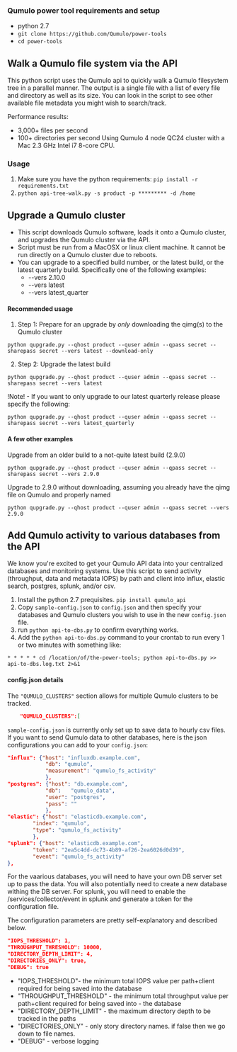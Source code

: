 ### Qumulo power tool requirements and setup
* python 2.7
* `git clone https://github.com/Qumulo/power-tools`
* `cd power-tools`


## Walk a Qumulo file system via the API

This python script uses the Qumulo api to quickly walk a Qumulo filesystem tree in a parallel manner. The output is a single file with a list of every file and directory as well as its size. You can look in the script to see other available file metadata you might wish to search/track.

Performance results: 
* 3,000+ files per second
* 100+ directories per second
Using Qumulo 4 node QC24 cluster with a Mac 2.3 GHz Intel i7 8-core CPU.

### Usage
1. Make sure you have the python requirements: `pip install -r requirements.txt`
2. `python api-tree-walk.py -s product -p ********* -d /home`


## Upgrade a Qumulo cluster

* This script downloads Qumulo software, loads it onto a Qumulo cluster, and upgrades the Qumulo cluster via the API.
* Script must be run from a MacOSX or linux client machine. It cannot be run directly on a Qumulo cluster due to reboots.
* You can upgrade to a specified build number, or the latest build, or the latest quarterly build. Specifically one of the following examples:
  * --vers 2.10.0
  * --vers latest
  * --vers latest_quarter

#### Recommended usage

1. Step 1: Prepare for an upgrade by *only* downloading the qimg(s) to the Qumulo cluster

`python qupgrade.py --qhost product --quser admin --qpass secret --sharepass secret --vers latest --download-only`

2. Step 2: Upgrade the latest build

`python qupgrade.py --qhost product --quser admin --qpass secret --sharepass secret --vers latest`

!Note! - If you want to only upgrade to our latest quarterly release please specify the following:

`python qupgrade.py --qhost product --quser admin --qpass secret --sharepass secret --vers latest_quarterly`

#### A few other examples

Upgrade from an older build to a not-quite latest build (2.9.0)

`python qupgrade.py --qhost product --quser admin --qpass secret --sharepass secret --vers 2.9.0`

Upgrade to 2.9.0 without downloading, assuming you already have the qimg file on Qumulo and properly named

`python qupgrade.py --qhost product --quser admin --qpass secret --vers 2.9.0`


## Add Qumulo activity to various databases from the API

We know you're excited to get your Qumulo API data into your centralized databases and monitoring systems. Use this script to send activity (throughput, data and metadata IOPS) by path and client into influx, elastic search, postgres, splunk, and/or csv.

1. Install the python 2.7 prequisites. `pip install qumulo_api`
2. Copy `sample-config.json` to `config.json` and then specify your databases and Qumulo clusters you wish to use in the new `config.json` file.
3. run `python api-to-dbs.py` to confirm everything works.
4. Add the `python api-to-dbs.py` command to your crontab to run every 1 or two minutes with something like:

`* * * * * cd /location/of/the-power-tools; python api-to-dbs.py >> api-to-dbs.log.txt 2>&1`


#### config.json details

The `"QUMULO_CLUSTERS"` section allows for multiple Qumulo clusters to be tracked.
```json
    "QUMULO_CLUSTERS":[
```

`sample-config.json` is currently only set up to save data to hourly csv files. If you want to send Qumulo data to other databases, here is the json configurations you can add to your `config.json`:

```json
"influx": {"host": "influxdb.example.com",
            "db": "qumulo",
            "measurement": "qumulo_fs_activity"
            },
"postgres": {"host": "db.example.com",
            "db":   "qumulo_data",
            "user": "postgres",
            "pass": ""
            },
"elastic": {"host": "elasticdb.example.com",
        "index": "qumulo",
        "type": "qumulo_fs_activity"
        },
"splunk": {"host": "elasticdb.example.com",
        "token": "2ea5c4dd-dc73-4b89-af26-2ea6026d0d39",
        "event": "qumulo_fs_activity"
},
```
For the vaarious databases, you will need to have your own DB server set up to pass the data. You will also potentially need to create a new database withing the DB server. For splunk, you will need to enable the /services/collector/event in splunk and generate a token for the configuration file.


The configuration parameters are pretty self-explanatory and described below.

```json
"IOPS_THRESHOLD": 1,
"THROUGHPUT_THRESHOLD": 10000, 
"DIRECTORY_DEPTH_LIMIT": 4,
"DIRECTORIES_ONLY": true,
"DEBUG": true
```

- "IOPS_THRESHOLD"- the minimum total IOPS value per path+client required for being saved into the database
- "THROUGHPUT_THRESHOLD" - the minimum total throughput value per path+client required for being saved into - the database
- "DIRECTORY_DEPTH_LIMIT" - the maximum directory depth to be tracked in the paths
- "DIRECTORIES_ONLY" - only story directory names. if false then we go down to file names.
- "DEBUG" - verbose logging
